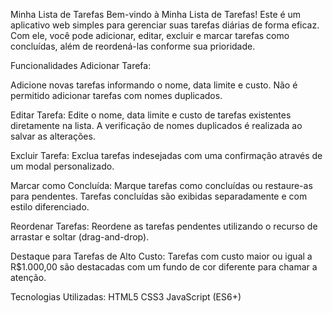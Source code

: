 Minha Lista de Tarefas
Bem-vindo à Minha Lista de Tarefas! Este é um aplicativo web simples para gerenciar suas tarefas diárias de forma eficaz. Com ele, você pode adicionar, editar, excluir e marcar tarefas como concluídas, além de reordená-las conforme sua prioridade.

Funcionalidades
Adicionar Tarefa:

Adicione novas tarefas informando o nome, data limite e custo.
Não é permitido adicionar tarefas com nomes duplicados.

Editar Tarefa:
Edite o nome, data limite e custo de tarefas existentes diretamente na lista.
A verificação de nomes duplicados é realizada ao salvar as alterações.

Excluir Tarefa:
Exclua tarefas indesejadas com uma confirmação através de um modal personalizado.

Marcar como Concluída:
Marque tarefas como concluídas ou restaure-as para pendentes.
Tarefas concluídas são exibidas separadamente e com estilo diferenciado.

Reordenar Tarefas:
Reordene as tarefas pendentes utilizando o recurso de arrastar e soltar (drag-and-drop).

Destaque para Tarefas de Alto Custo:
Tarefas com custo maior ou igual a R$1.000,00 são destacadas com um fundo de cor diferente para chamar a atenção.

Tecnologias Utilizadas:
HTML5
CSS3
JavaScript (ES6+)
